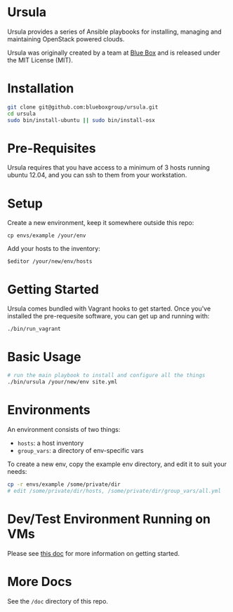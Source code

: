 # Ursula

Ursula provides a series of Ansible playbooks for installing, managing and maintaining OpenStack powered clouds.

Ursula was originally created by a team at [Blue Box](https://www.bluebox.net) and is released under the MIT License (MIT).

# Installation

```bash
git clone git@github.com:blueboxgroup/ursula.git
cd ursula
sudo bin/install-ubuntu || sudo bin/install-osx
```

# Pre-Requisites

Ursula requires that you have access to a minimum of 3 hosts running ubuntu 12.04, and you can ssh to them from your workstation.

# Setup

Create a new environment, keep it somewhere outside this repo:

    cp envs/example /your/env

Add your hosts to the inventory:

    $editor /your/new/env/hosts

# Getting Started

Ursula comes bundled with Vagrant hooks to get started.  Once you've installed the pre-requesite software, you can get up and running with:

```
./bin/run_vagrant
```

# Basic Usage

```bash
# run the main playbook to install and configure all the things
./bin/ursula /your/new/env site.yml
```

# Environments

An environment consists of two things:
- `hosts`: a host inventory
- `group_vars`: a directory of env-specific vars

To create a new env, copy the example env directory, and edit it to suit your needs:

```bash
cp -r envs/example /some/private/dir
# edit /some/private/dir/hosts, /some/private/dir/group_vars/all.yml
```

# Dev/Test Environment Running on VMs

Please see [this doc](https://github.com/blueboxgroup/ursula/blob/master/doc/dev-test.md) for more information on getting started.

# More Docs

See the `/doc` directory of this repo.
